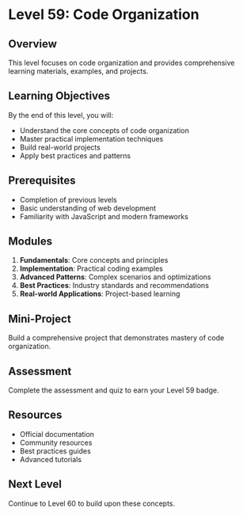 # Level 59: Code Organization

## Overview
This level focuses on code organization and provides comprehensive learning materials, examples, and projects.

## Learning Objectives
By the end of this level, you will:
- Understand the core concepts of code organization
- Master practical implementation techniques
- Build real-world projects
- Apply best practices and patterns

## Prerequisites
- Completion of previous levels
- Basic understanding of web development
- Familiarity with JavaScript and modern frameworks

## Modules
1. **Fundamentals**: Core concepts and principles
2. **Implementation**: Practical coding examples
3. **Advanced Patterns**: Complex scenarios and optimizations
4. **Best Practices**: Industry standards and recommendations
5. **Real-world Applications**: Project-based learning

## Mini-Project
Build a comprehensive project that demonstrates mastery of code organization.

## Assessment
Complete the assessment and quiz to earn your Level 59 badge.

## Resources
- Official documentation
- Community resources
- Best practices guides
- Advanced tutorials

## Next Level
Continue to Level 60 to build upon these concepts.
